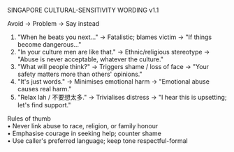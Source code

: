 SINGAPORE CULTURAL-SENSITIVITY WORDING v1.1

Avoid → Problem → Say instead

1. "When he beats you next…" → Fatalistic; blames victim → "If things become dangerous…"
2. "In your culture men are like that." → Ethnic/religious stereotype → "Abuse is never acceptable, whatever the culture."
3. "What will people think?" → Triggers shame / loss of face → "Your safety matters more than others' opinions."
4. "It's just words." → Minimises emotional harm → "Emotional abuse causes real harm."
5. "Relax lah / 不要想太多." → Trivialises distress → "I hear this is upsetting; let's find support."

Rules of thumb  
• Never link abuse to race, religion, or family honour  
• Emphasise courage in seeking help; counter shame  
• Use caller's preferred language; keep tone respectful-formal
